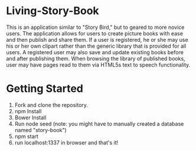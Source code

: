 # Living-Story-Book
This is an application similar to "Story Bird," but to geared to more novice users. The application allows for users to create picture books with ease and then publish and share them.  If a user is registered, he or she may use his or her own clipart rather than the generic library that is provided for all users.  A registered user may also save and update existing books before and after publishing them.  When browsing the library of published books, user may have pages read to them via HTML5s text to speech functionality.

# Getting Started
1) Fork and clone the repository.
2) npm Install
3) Bower Install
4) Run node seed (note: you might have to manually created a database named "story-book")
5) npm start
6) run localhost:1337 in browser and that's it!
